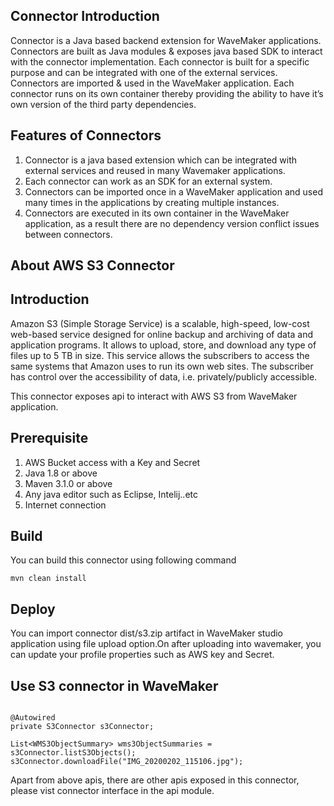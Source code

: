 ## Connector  Introduction

Connector is a Java based backend extension for WaveMaker applications. Connectors are built as Java modules & exposes java based SDK to interact with the connector implementation.
Each connector is built for a specific purpose and can be integrated with one of the external services. Connectors are imported & used in the WaveMaker application. Each connector runs on its own container thereby providing the ability to have it’s own version of the third party dependencies.

## Features of Connectors

1. Connector is a java based extension which can be integrated with external services and reused in many Wavemaker applications.
1. Each connector can work as an SDK for an external system.
1. Connectors can be imported once in a WaveMaker application and used many times in the applications by creating multiple instances.
1. Connectors are executed in its own container in the WaveMaker application, as a result there are no dependency version conflict issues between connectors.

## About AWS S3 Connector

## Introduction
Amazon S3 (Simple Storage Service) is a scalable, high-speed, low-cost web-based service designed for online backup and archiving of data and application programs. It allows to upload, store, and download any type of files up to 5 TB in size. This service allows the subscribers to access the same systems that Amazon uses to run its own web sites. The subscriber has control over the accessibility of data, i.e. privately/publicly accessible.

This connector exposes api to interact with AWS S3 from WaveMaker application.

## Prerequisite

1. AWS Bucket access with a Key and Secret
1. Java 1.8 or above
1. Maven 3.1.0 or above
1. Any java editor such as Eclipse, Intelij..etc
1. Internet connection


## Build
You can build this connector using following command
```
mvn clean install
```

## Deploy
You can import connector dist/s3.zip artifact in WaveMaker studio application using file upload option.On after uploading into wavemaker, you can update your profile properties such as AWS key and Secret.


## Use S3 connector in WaveMaker

```

@Autowired
private S3Connector s3Connector;

List<WMS3ObjectSummary> wms3ObjectSummaries = s3Connector.listS3Objects();
s3Connector.downloadFile("IMG_20200202_115106.jpg");

```

Apart from above apis, there are other apis exposed in this connector, please vist connector interface in the api module.









